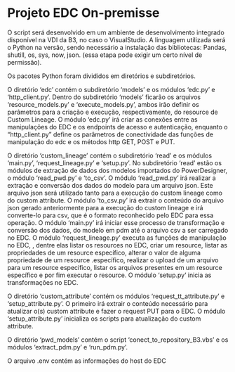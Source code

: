 # **Projeto EDC On-premisse**

O script será desenvolvido em um ambiente de desenvolvimento integrado disponível na VDI da B3, no caso o VisualStudio. A linguagem utilizada será o Python na versão, sendo necessário a instalação das bibliotecas: Pandas, shutill, os, sys, now, json. (essa etapa pode exigir um certo nível de permissão). 

Os pacotes Python foram divididos em diretórios e subdiretórios.

O diretório ‘edc’ contém o subdiretório ‘models’ e os módulos ‘edc.py’ e ‘http_client.py’. Dentro do subdiretório ‘models’ ficarão os arquivos ‘resource_models.py’ e ‘execute_models.py’, ambos irão definir os parâmetros para a criação e execução, respectivamente, do resource de Custom Lineage. O módulo ‘edc.py’ irá criar as conexões entre as manipulações do EDC e os endpoints de acesso e autenticação, enquanto o “http_client.py” define os parâmetros de conectividade das funções de manipulação do edc e os métodos http GET, POST e PUT.

O diretório ‘custom_lineage’ contém o subdiretório ‘read’ e os módulos ‘main.py’, ‘request_lineage.py’ e ‘setup.py’. No subdiretório ‘read’ estão os módulos de extração de dados dos modelos importados do PowerDesigner, o módulo ‘read_pwd.py’ e ‘to_csv’. O módulo ‘read_pwd.py’ irá realizar a extração e conversão dos dados do modelo para um arquivo json. Este arquivo json será utilizado tanto para a execução do custom lineage como do custom attribute. O módulo ‘to_csv.py’ irá extrair o conteúdo do arquivo json gerado anteriormente para a execução do custom lineage e irá converte-lo para csv, que é o formato reconhecido pelo EDC para essa operação. O módulo ‘main.py’ irá iniciar esse processo de transformação e conversão dos dados, do modelo em pdm até o arquivo csv a ser carregado no EDC.  O módulo ‘request_lineage.py’ executa as funções de manipulação no EDC, , dentre elas listar os resources no EDC, criar um resource, listar as propriedades de um resource específico, alterar o valor de alguma propriedade de um resource .específico, realizar o upload de um arquivo para um resource específico, listar os arquivos presentes em um resource específico e por fim executar o resource. O módulo ‘setup.py’ inicia as transformações no EDC.

O diretório ‘custom_attribute’ contém os módulos ‘request_tt_attribute.py’ e ‘setup_attribute.py’. O primeiro irá extrair o conteúdo necessário para atualizar o(s) custom attribute  e fazer o request PUT para o EDC. O módulo ‘setup_attribute.py’ inicializa os scripts para atualização do custom attribute. 

O diretório ‘pwd_models’ contém o script ‘conect_to_repository_B3.vbs’ e os módulos ‘extract_pdm.py’ e ‘run_pdm.py’.

O arquivo .env contém as informações do host do EDC
